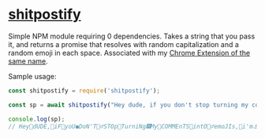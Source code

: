 # [shitpostify](https://www.npmjs.com/package/shitpostify)

Simple NPM module requiring 0 dependencies. Takes a string that you pass it, and returns a promise that resolves with random capitalization and a random emoji in each space. Associated with my [Chrome Extension of the same name](https://chrome.google.com/webstore/detail/shitpostify/dojihbiflikelfjnoaljoeiklhgdnijp?hl=en-US).

Sample usage:

```js
const shitpostify = require('shitpostify');

const sp = await shitpostify("Hey dude, if you don't stop turning my comments into emojis, I'm gonna smash your laptop");

console.log(sp);
// Hey📱dUDE,🏑iF🦅yoU◼️DoN'T🏌️‍♂️STOp🌅TurniNg🎆My👲COMMEnTS🍲intO🏄‍♂️emoJIs,🎱i'm⚓gONnA🐄SmASH🥣yOUr🆕LaPtOp
```